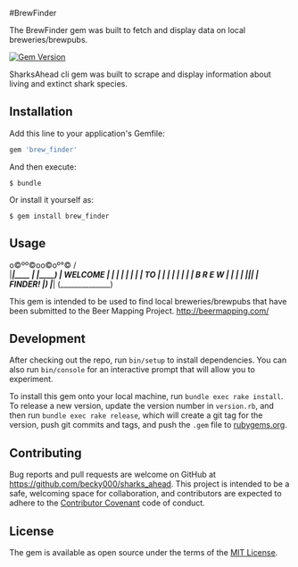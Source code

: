 #BrewFinder

The BrewFinder gem was built to fetch and display data on local breweries/brewpubs.


[![Gem Version](https://badge.fury.io/rb/brew_finder.svg)](https://badge.fury.io/rb/brew_finder)

SharksAhead cli gem was built to scrape and display information about living and extinct shark species.

## Installation

Add this line to your application's Gemfile:

```ruby
gem 'brew_finder'
```

And then execute:

    $ bundle

Or install it yourself as:

    $ gem install brew_finder

## Usage

o©ºº©oo©oº°©
/           \
|___________|____
|            |____)
|  WELCOME   |  | |
|            |  | |
|    TO      |  | |
|            |  | |
|  B R E W   |  | |
|            |__|_|
|   FINDER!  |____)
|____________|
(______________)

This gem is intended to be used to find local breweries/brewpubs that have been submitted to the Beer Mapping Project.  http://beermapping.com/
## Development

After checking out the repo, run `bin/setup` to install dependencies. You can also run `bin/console` for an interactive prompt that will allow you to experiment.

To install this gem onto your local machine, run `bundle exec rake install`. To release a new version, update the version number in `version.rb`, and then run `bundle exec rake release`, which will create a git tag for the version, push git commits and tags, and push the `.gem` file to [rubygems.org](https://rubygems.org).

## Contributing

Bug reports and pull requests are welcome on GitHub at https://github.com/becky000/sharks_ahead. This project is intended to be a safe, welcoming space for collaboration, and contributors are expected to adhere to the [Contributor Covenant](http://contributor-covenant.org) code of conduct.


## License

The gem is available as open source under the terms of the [MIT License](http://opensource.org/licenses/MIT).
